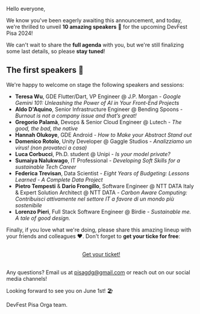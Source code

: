 Hello everyone,

We know you've been eagerly awaiting this announcement, and today, we're thrilled to unveil **10 amazing speakers** 🎉 
for the upcoming DevFest Pisa 2024!

We can't wait to share the **full agenda** with you, but we're still finalizing some last details, so please 
**stay tuned**!

## The first speakers 🎤

We're happy to welcome on stage the following speakers and sessions:

- **Teresa Wu**, GDE Flutter/Dart, VP Engineer @ J.P. Morgan - *Google Gemini 101: Unleashing the Power of AI in Your Front-End Projects*
- **Aldo D'Aquino**, Senior Infrastructure Engineer @ Bending Spoons - *Burnout is not a company issue and that’s great!*
- **Gregorio Palamà**, Devops & Senior Cloud Engineer @ Lutech - *The good, the bad, the native*
- **Hannah Olukoye**, GDE Android - *How to Make your Abstract Stand out*
- **Domenico Rotolo**, Unity Developer @ Gaggle Studios - *Analizziamo un virus! (non provateci a casa)*
- **Luca Corbucci**, Ph.D. student @ Unipi - *Is your model private?*
- **Sumaiya Nalukwago**, IT Professional - *Developing Soft Skills for a sustainable Tech Career*
- **Federica Trevisan**, Data Scientist - *Eight Years of Budgeting: Lessons Learned - A Complete Data Project*
- **Pietro Tempesti** & **Dario Frongillo**, Software Engineer @ NTT DATA Italy & Expert Solution Architect @ NTT DATA - *Carbon Aware Computing: Contribuisci attivamente nel settore IT a favore di un mondo più sostenibile*
- **Lorenzo Pieri**, Full Stack Software Engineer @ Birdie - *Sustainable me. A tale of good design.*

<!-- You can check out speakers bio and sessions description in the [Speakers](/speakers) and [Schedule](/schedule) pages. -->

Finally, if you love what we're doing, please share this amazing lineup with your friends and colleagues ❤️.
Don't forget to **get your ticke for free**:

<br/>
<div style="text-align: center;">
<a href="https://devfestpisa2024.eventbrite.com/" target="_blank" class="style-scope header-content">
  <paper-button primary animated role="button" tabindex="0">Get your ticket!</paper-button>
</a>
</div>
<br/>

Any questions? Email us at [pisagdg@gmail.com](mailto:pisagdg+devfest@gmail.com) or reach out on our social media channels!

Looking forward to see you on June 1st! 🏖️

DevFest Pisa Orga team.
